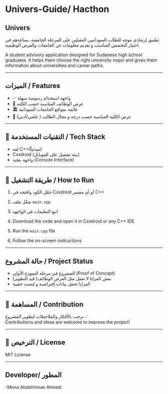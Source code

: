 # Univers-Guide/ Hacthon 
 ##  Univers

تطبيق إرشادي موجه للطلاب السودانيين المقبلين على المرحلة الجامعية، يساعدهم في اختيار التخصص المناسب و تقديم معلومات عن الجامعات والفرص الوظيفية.

A student advisory application designed for Sudanese high school graduates. It helps them choose the right university major and gives them information about universities and career paths.

---

## الميزات / Features

- ✅ واجهة استخدام رسومية سهلة
- 💼 عرض الوظائف المناسبة حسب الكلية 
- 🏛️ قائمة بمواقع الجامعات السودانية
- 💬 عرض الكلية المناسبة حسب درجة و مجال الطالب ( علمي/أدبي)

---

## 🔧 التقنيات المستخدمة / Tech Stack

- لغة C++(مبدئياً)
- Cxxdroid (بيئة تشغيل على الموبايل)
- واجهة نصّية (Console Interface)

---

## 🚀 طريقة التشغيل / How to Run

1. حمّل الكود وافتحه في Cxxdroid أو أي مفسر C++
2. شغّل ملف `main.cpp`
3. اتبع التعليمات في الواجهة

1. Download the code and open it in Cxxdroid or any C++ IDE  
2. Run the `main.cpp` file  
3. Follow the on-screen instructions

---

## حالة المشروع / Project Status

- المشروع في مرحلة النموذج الأولي (Proof of Concept)
- بعض المزايا لا تعمل مثل العرض الوظائف( قيد التطوير)
- المزايا تحمل بيانات إفتراضية و ليست حقيية
---

## 🤝 المساهمة / Contribution

نرحب بالأفكار والملاحظات لتطوير المشروع 💡  
Contributions and ideas are welcome to improve the project!

---

## 📜 الترخيص / License

MIT License

---
## Developer/ المطور
-Mona Abdalrhman Ahmed. 
